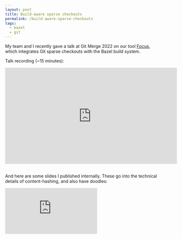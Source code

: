 ```yaml
---
layout: post
title: Build-aware sparse checkouts
permalink: /build-aware-sparse-checkouts
tags:
  - bazel
  - git
---
```


My team and I recently gave a talk at Git Merge 2022 on our tool [Focus](https://github.com/twitter/focus), which integrates Git sparse checkouts with the Bazel build system.

Talk recording (~15 minutes):

<div class="iframe-container">
<iframe width="560" height="315" src="https://www.youtube-nocookie.com/embed/OsIJ99lkSdM" title="YouTube video player" frameborder="0" allow="accelerometer; autoplay; clipboard-write; encrypted-media; gyroscope; picture-in-picture" allowfullscreen></iframe>
</div>

<br />

And here are some slides I published internally. These go into the technical details of content-hashing, and also have doodles:

<div class="iframe-container">
<iframe src="https://docs.google.com/presentation/d/e/2PACX-1vTdh_U9FagMX_9rdto9qewcczWwrMnvTzuVkqqQEp0C2U5jG5dqFi6rMoQJlpno0Q/embed?start=false&loop=false&delayms=3000" frameborder="0" allowfullscreen="true" mozallowfullscreen="true" webkitallowfullscreen="true"></iframe>
</div>
